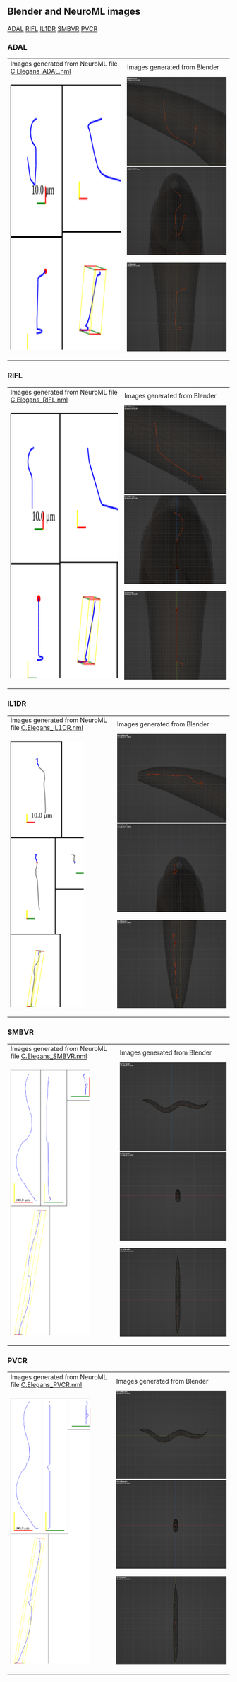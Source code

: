 ## Blender and NeuroML images

 [ADAL](#adal)  [RIFL](#rifl)  [IL1DR](#il1dr)  [SMBVR](#smbvr)  [PVCR](#pvcr) 

### ADAL
<table border="0">
   <tr><td>Images generated from NeuroML file <a href="../Output/C.Elegans_ADAL.nml">C.Elegans_ADAL.nml</a></td>
   <td>Images generated from Blender</td></tr>
   <tr><td><img src="C.Elegans_ADAL.svg" alt="ADAL" height="600"></td>
   <td><img src="../NeuronBlenderImaging/NeuronScreenshots/ADAL_side.png" alt="ADAL" height="200">

   <img src="../NeuronBlenderImaging/NeuronScreenshots/ADAL_front.png" alt="ADAL" height="200">

   <img src="../NeuronBlenderImaging/NeuronScreenshots/ADAL_top.png" alt="ADAL" height="200"></td></tr>

</table>

### RIFL
<table border="0">
   <tr><td>Images generated from NeuroML file <a href="../Output/C.Elegans_RIFL.nml">C.Elegans_RIFL.nml</a></td>
   <td>Images generated from Blender</td></tr>
   <tr><td><img src="C.Elegans_RIFL.svg" alt="RIFL" height="600"></td>
   <td><img src="../NeuronBlenderImaging/NeuronScreenshots/RIFL_side.png" alt="RIFL" height="200">

   <img src="../NeuronBlenderImaging/NeuronScreenshots/RIFL_front.png" alt="RIFL" height="200">

   <img src="../NeuronBlenderImaging/NeuronScreenshots/RIFL_top.png" alt="RIFL" height="200"></td></tr>

</table>

### IL1DR
<table border="0">
   <tr><td>Images generated from NeuroML file <a href="../Output/C.Elegans_IL1DR.nml">C.Elegans_IL1DR.nml</a></td>
   <td>Images generated from Blender</td></tr>
   <tr><td><img src="C.Elegans_IL1DR.svg" alt="IL1DR" height="600"></td>
   <td><img src="../NeuronBlenderImaging/NeuronScreenshots/IL1DR_side.png" alt="IL1DR" height="200">

   <img src="../NeuronBlenderImaging/NeuronScreenshots/IL1DR_front.png" alt="IL1DR" height="200">

   <img src="../NeuronBlenderImaging/NeuronScreenshots/IL1DR_top.png" alt="IL1DR" height="200"></td></tr>

</table>

### SMBVR
<table border="0">
   <tr><td>Images generated from NeuroML file <a href="../Output/C.Elegans_SMBVR.nml">C.Elegans_SMBVR.nml</a></td>
   <td>Images generated from Blender</td></tr>
   <tr><td><img src="C.Elegans_SMBVR.svg" alt="SMBVR" height="600"></td>
   <td><img src="../NeuronBlenderImaging/NeuronScreenshots/SMBVR_side.png" alt="SMBVR" height="200">

   <img src="../NeuronBlenderImaging/NeuronScreenshots/SMBVR_front.png" alt="SMBVR" height="200">

   <img src="../NeuronBlenderImaging/NeuronScreenshots/SMBVR_top.png" alt="SMBVR" height="200"></td></tr>

</table>

### PVCR
<table border="0">
   <tr><td>Images generated from NeuroML file <a href="../Output/C.Elegans_PVCR.nml">C.Elegans_PVCR.nml</a></td>
   <td>Images generated from Blender</td></tr>
   <tr><td><img src="C.Elegans_PVCR.svg" alt="PVCR" height="600"></td>
   <td><img src="../NeuronBlenderImaging/NeuronScreenshots/PVCR_side.png" alt="PVCR" height="200">

   <img src="../NeuronBlenderImaging/NeuronScreenshots/PVCR_front.png" alt="PVCR" height="200">

   <img src="../NeuronBlenderImaging/NeuronScreenshots/PVCR_top.png" alt="PVCR" height="200"></td></tr>

</table>

